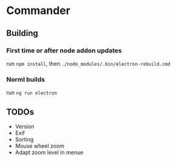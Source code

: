 # Commander
## Building
### First time or after node addon updates
run ```npm install```, then ```./node_modules/.bin/electron-rebuild.cmd```

### Norml builds
run ```ng run electron```
## TODOs
* Version
* Exif
* Sorting
* Mouse wheel zoom
* Adapt zoom level in menue



